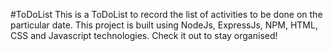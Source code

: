 #ToDoList
This is a ToDoList to record the list of activities to be done on the particular date.
This project is built using NodeJs, ExpressJs, NPM, HTML, CSS and Javascript technologies.
Check it out to stay organised!

